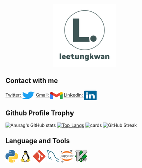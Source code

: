 

<p align="center">
  <img width="200" src=./README.assets/leetungkwan.svg />


## **Contact with me**

<a href="https://twitter.com/begetbegot" target="blank">Twitter: <img align="center" src="README.assets\twitter-3.svg" alt="Medium" height="30" width="40" /></a>        <a href="mailto:ltokwan1024@gmail.com">Gmail: <img align="center" src="README.assets\official-gmail-icon-2020-.svg" alt="Medium" height="30" width="40" /></a>          <a href="https://www.linkedin.cn/incareer/in/ACoAAD8ks8EB66KUTpXxM_set_HUV2oBMeSze_o" target="blank">Linkedin: <img align="center" src="README.assets\linkedin-icon-2.svg" alt="Medium" height="30" width="40" /></a>



<h2> Github Profile Trophy</h2>

![Anurag's GitHub stats](https://github-readme-stats.vercel.app/api?username=Leetungkwan&show_icons=true&theme=synthwave&show_owner)
[![Top Langs](https://github-readme-stats.vercel.app/api/top-langs/?username=Leetungkwan&layout=compact)](https://github.com/anuraghazra/github-readme-stats)
![cards](https://github-profile-summary-cards.vercel.app/api/cards/profile-details?username=Leetungkwan&theme=vue)
![GitHub Streak](https://github-readme-streak-stats.herokuapp.com?user=Leetungkwan&theme=neon-palenight&hide_border=true)

## **Language and Tools**
<img src="README.assets\python-5.svg" alt="Python" width="40" height="40"/> <img src="README.assets\linux-tux.svg" alt="Linux" width="40" height="40"/> <img src="README.assets\git-icon.svg" alt="Git" width="40" height="40"/> <img src="README.assets\mysql-6.svg" alt="MySQL" width="40" height="40"/> <img src="README.assets\jupyter-seeklogo.com.svg" alt="Jupyter" width="40" height="40"/> <img src="README.assets\vim.svg" alt="Vim" width="40" height="40"/>  

